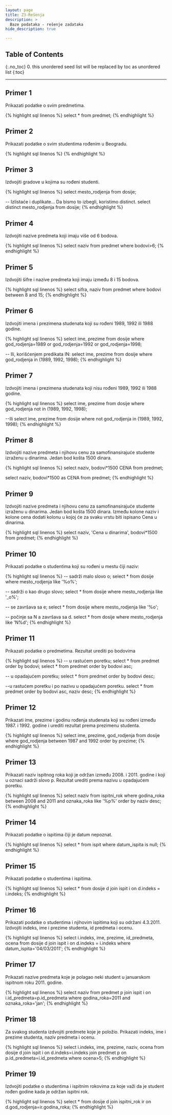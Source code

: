 ```yaml
---
layout: page
title: Z3-Rešenja
description: >
  Baze podataka - rešenje zadataka
hide_description: true

---
```


## Table of Contents
{:.no_toc}
0. this unordered seed list will be replaced by toc as unordered list
{:toc}

---

## Primer 1

Prikazati podatke o svim predmetima.

{% highlight sql linenos %}
select * from predmet;
{% endhighlight %}

## Primer 2

Prikazati podatke o svim studentima rođenim u Beogradu.

{% highlight sql linenos %}
{% endhighlight %}

## Primer 3

Izdvojiti gradove u kojima su rođeni studenti.

{% highlight sql linenos %}
select mesto_rodjenja from dosije;

-- Izlistaće i duplikate... Da bismo to izbegli, koristimo distinct.
select distinct mesto_rodjenja from dosije;
{% endhighlight %}

## Primer 4

Izdvojiti nazive predmeta koji imaju više od 6 bodova.

{% highlight sql linenos %}
select naziv from predmet where bodovi>6;
{% endhighlight %}

## Primer 5

Izdvojiti šifre i nazive predmeta koji imaju između 8 i 15 bodova.

{% highlight sql linenos %}
select sifra, naziv from predmet where bodovi between 8 and 15;
{% endhighlight %}

## Primer 6

Izdvojiti imena i prezimena studenata koji su rođeni 1989, 1992 ili 1988 godine.

{% highlight sql linenos %}
select ime, prezime from dosije where god_rodjenja=1989 or god_rodjenja=1992 or god_rodjenja=1998;

-- Ili, korišćenjem predikata IN:
select ime, prezime from dosije where god_rodjenja in (1989, 1992, 1998);
{% endhighlight %}

## Primer 7

Izdvojiti imena i prezimena studenata koji nisu rođeni 1989, 1992 ili 1988 godine.

{% highlight sql linenos %}
select ime, prezime from dosije where god_rodjenja not in (1989, 1992, 1998);

--Ili
select ime, prezime from dosije where not god_rodjenja in (1989, 1992, 1998);
{% endhighlight %}

## Primer 8

Izdvojiti nazive predmeta i njihovu cenu za samofinansirajuće studente izraženu u dinarima. 
Jedan bod košta 1500 dinara.

{% highlight sql linenos %}
select naziv, bodovi*1500 CENA from predmet; 

select naziv, bodovi*1500 as CENA from predmet;
{% endhighlight %}

## Primer 9

Izdvojiti nazive predmeta i njihovu cenu za samofinansirajuće studente izraženu u dinarima. 
Jedan bod košta 1500 dinara. Između kolone naziv i kolone cena dodati kolonu u kojoj će za svaku vrstu biti ispisano Cena u dinarima.

{% highlight sql linenos %}
select naziv, 'Cena u dinarima', bodovi*1500 from predmet;
{% endhighlight %}

## Primer 10

Prikazati podatke o studentima koji su rođeni u mestu čiji naziv:

{% highlight sql linenos %}
-- sadrži malo slovo o;
select * from dosije where mesto_rodjenja like '%o%';

-- sadrži o kao drugo slovo;
select * from dosije where mesto_rodjenja like '_o%';

-- se završava sa e;
select * from dosije where mesto_rodjenja like '%o';

-- počinje sa N a završava sa d.
select * from dosije where mesto_rodjenja like 'N%d';
{% endhighlight %}

## Primer 11

Prikazati podatke o predmetima. Rezultat urediti po bodovima

{% highlight sql linenos %}
-- u rastućem poretku;
select * from predmet order by bodovi;
select * from predmet order by bodovi asc;

-- u opadajućem poretku;
select * from predmet order by bodovi desc;

--u rastućem poretku i po nazivu u opadajućem poretku.
select * from predmet order by bodovi asc, naziv desc;
{% endhighlight %}

## Primer 12

Prikazati ime, prezime i godinu rođenja studenata koji su rođeni između 1987. i 1992. godine i urediti rezultat prema prezimenu studenta.

{% highlight sql linenos %}
select ime, prezime, god_rodjenja from dosije
where god_rodjenja between 1987 and 1992 order by prezime;
{% endhighlight %}

## Primer 13

Prikazati naziv ispitnog roka koji je održan između 2008. i 2011. godine i koji u oznaci sadrži slovo p. 
Rezultat urediti prema nazivu u opadajućem poretku.

{% highlight sql linenos %}
select naziv
from ispitni_rok
where godina_roka between 2008 and 2011 and oznaka_roka like '%p%' order by naziv desc;
{% endhighlight %}

## Primer 14

Prikazati podatke o ispitima čiji je datum nepoznat.

{% highlight sql linenos %}
select * from ispit where datum_ispita is null;
{% endhighlight %}

## Primer 15

Prikazati podatke o studentima i ispitima.

{% highlight sql linenos %}
select * from dosije d join ispit i on d.indeks = i.indeks;
{% endhighlight %}

## Primer 16

Prikazati podatke o studentima i njihovim ispitima koji su održani 4.3.2011. 
Izdvojiti indeks, ime i prezime studenta, id predmeta i ocenu.

{% highlight sql linenos %}
select i.indeks, ime, prezime, id_predmeta, ocena 
from dosije d join ispit i on d.indeks = i.indeks 
where datum_ispita='04/03/2011';
{% endhighlight %}

## Primer 17

Prikazati nazive predmeta koje je polagao neki student u januarskom ispitnom roku 2011. godine.

{% highlight sql linenos %}
select naziv
from predmet p join ispit i on i.id_predmeta=p.id_predmeta 
where godina_roka=2011 and oznaka_roka='jan';
{% endhighlight %}

## Primer 18

Za svakog studenta izdvojiti predmete koje je položio. 
Prikazati indeks, ime i prezime studenta, naziv predmeta i ocenu.

{% highlight sql linenos %}
select i.indeks, ime, prezime, naziv, ocena
from dosije d join ispit i on d.indeks=i.indeks 
join predmet p on p.id_predmeta=i.id_predmeta
where ocena>5;
{% endhighlight %}

## Primer 19

Izdvojiti podatke o studentima i ispitnim rokovima za koje važi da je student rođen godine kada je održan ispitni rok.

{% highlight sql linenos %}
select *
from dosije d 
join ispitni_rok ir on d.god_rodjenja=ir.godina_roka;
{% endhighlight %}